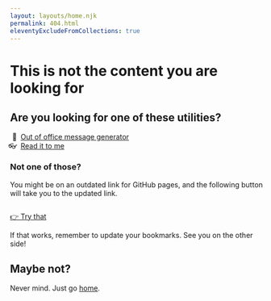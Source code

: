 ```yaml
---
layout: layouts/home.njk
permalink: 404.html
eleventyExcludeFromCollections: true
---
```


# This is not the content you are looking for

## Are you looking for one of these utilities?

<style>
@counter-style project-emoji {
  system: cyclic;
  symbols: 👋 👓 ⚡️;
  suffix: "  ";
}
</style>
<ul style="padding-left: 1.5em; list-style-type: project-emoji;">
	<li><a href="https://verlok.github.io/ooo/">Out of office message generator</a></li>
	<li><a href="https://verlok.github.io/readItToMe/">Read it to me</a></li>
</ul>

### Not one of those?

You might be on an outdated link for GitHub pages, and the following button will take you to the updated link.

<pre id="newLinkUrl" style="overflow: scroll"></pre>

<p><a id="newLinkButton" href="#" class="postlist-button">👉 Try that</a></p>

If that works, remember to update your bookmarks. See you on the other side!

## Maybe not?

Never mind. Just go [home](/).


<script>
	const newHref = `https://verlok.github.io${window.location.pathname}`;
	const linkButtonEl = document.getElementById("newLinkButton");
	const linkUrlEl = document.getElementById("newLinkUrl");
	linkButtonEl.setAttribute("href", newHref);
	linkButtonEl.title = `Try opening "${newHref}"`;
	linkUrlEl.innerHTML = `<code>${newHref}</code>`;
</script>
